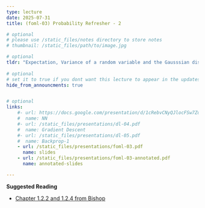 ```yaml
---
type: lecture
date: 2025-07-31
title: (foml-03) Probability Refresher - 2

# optional
# please use /static_files/notes directory to store notes
# thumbnail: /static_files/path/to/image.jpg

# optional
tldr: "Expectation, Variance of a random variable and the Gausssian distribution."
  
# optional
# set it to true if you dont want this lecture to appear in the updates section
hide_from_announcments: true


# optional
links: 
    #- url: https://docs.google.com/presentation/d/1cRebvCNyQJlocFSw7ZdAgM7NPZMNd49_6jfU4V1Vgj4/edit?usp=sharing
    #  name: NN
    #- url: /static_files/presentations/dl-04.pdf
    #  name: Gradient Descent
    #- url: /static_files/presentations/dl-05.pdf
    #  name: Backprop-1
    - url: /static_files/presentations/foml-03.pdf
      name: slides
    - url: /static_files/presentations/foml-03-annotated.pdf
      name: annotated-slides

---
```


**Suggested Reading**
- [Chapter 1.2.2 and 1.2.4 from Bishop](https://www.microsoft.com/en-us/research/uploads/prod/2006/01/Bishop-Pattern-Recognition-and-Machine-Learning-2006.pdf)
